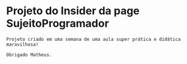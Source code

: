 # Projeto do Insider da page SujeitoProgramador

    Projeto criado em uma semana de uma aula super prática e didática maravilhosa!

    Obrigado Matheus.